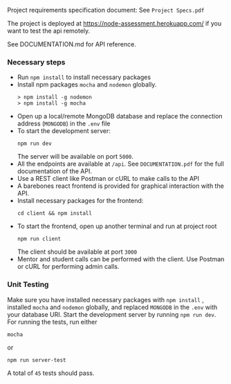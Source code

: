 Project requirements specification document: See `Project Specs.pdf`

The project is deployed at https://node-assessment.herokuapp.com/ if you want to test the api remotely.

See DOCUMENTATION.md for API reference.
### Necessary steps
- Run `npm install` to install necessary packages
- Install npm packages `mocha` and `nodemon` globally.
  ```
  > npm install -g nodemon
  > npm install -g mocha
  ```
- Open up a local/remote MongoDB database and replace the connection address (`MONGODB`) in the `.env` file
- To start the development server:
  ```
  npm run dev
  ```
  The server will be available on port `5000`.
- All the endpoints are available at `/api`. See `DOCUMENTATION.pdf` for the full documentation of the API.
- Use a REST client like Postman or cURL to make calls to the API
- A barebones react frontend is provided for graphical interaction with the API.
- Install necessary packages for the frontend:
  ```
  cd client && npm install
  ```
- To start the frontend, open up another terminal and run at project root
  ```
  npm run client
  ```
  The client should be available at port `3000`
- Mentor and student calls can be performed with the client. Use Postman or cURL for performing admin calls.

### Unit Testing
Make sure you have installed necessary packages with `npm install` , installed `mocha` and `nodemon` globally, and replaced `MONGODB` in the `.env` with your database URI. Start the development server by running `npm run dev`. For running the tests, run either

```
mocha
```
or
```
npm run server-test
```

A total of `45` tests should pass.
